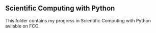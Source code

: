## Scientific Computing with Python

This folder contains my progress in Scientific Computing with Python avilable on FCC.
